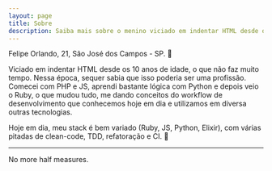 ```yaml
---
layout: page
title: Sobre
description: Saiba mais sobre o menino viciado em indentar HTML desde os 10 anos de idade.
---
```


Felipe Orlando, 21, São José dos Campos - SP. 🤘

Viciado em indentar HTML desde os 10 anos de idade, o que não faz muito tempo. Nessa época, sequer sabia que isso poderia ser uma profissão. Comecei com PHP e JS, aprendi bastante lógica com Python e depois veio o Ruby, o que mudou tudo, me dando conceitos do workflow de desenvolvimento que conhecemos hoje em dia e utilizamos em diversa outras tecnologias.

Hoje em dia, meu stack é bem variado (Ruby, JS, Python, Elixir), com várias pitadas de clean-code, TDD, refatoração e CI. 💙

---

No more half measures.
